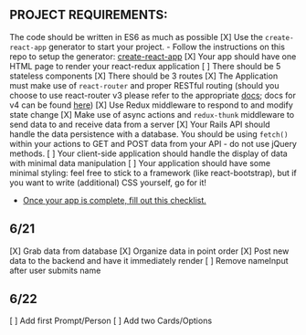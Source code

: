 
## PROJECT REQUIREMENTS:

The code should be written in ES6 as much as possible
[X] Use the `create-react-app` generator to start your project.
	- Follow the instructions on this repo to setup the generator: [create-react-app](https://github.com/facebookincubator/create-react-app)
[X] Your app should have one HTML page to render your react-redux application
[ ] There should be 5 stateless components
[X] There should be 3 routes
[X] The Application must make use of `react-router` and proper RESTful routing (should you choose to use react-router v3 please refer to the appropriate [docs](https://github.com/ReactTraining/react-router/tree/v3/docs); docs for v4 can be found [here](https://reacttraining.com/react-router/web/guides/quick-start))
[X] Use Redux middleware to respond to and modify state change
[X] Make use of async actions and `redux-thunk` middleware to send data to and receive data from a server
[X] Your Rails API should handle the data persistence with a database. You should be using `fetch()` within your actions to GET and POST data from your API - do not use
jQuery methods.
[ ] Your client-side application should handle the display of data with minimal data manipulation
[ ] Your application should have some minimal styling: feel free to stick to a framework (like react-bootstrap), but if you want to write (additional) CSS yourself, go for it!
- [Once your app is complete, fill out this checklist.](https://goo.gl/forms/ULtKsxuzWomvXuTk2)


## 6/21
[X] Grab data from database
[X] Organize data in point order
[X] Post new data to the backend and have it immediately render
[ ] Remove nameInput after user submits name


## 6/22
[ ] Add first Prompt/Person
[ ] Add two Cards/Options

